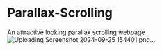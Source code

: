 # Parallax-Scrolling
An attractive looking parallax scrolling webpage
![Uploading Screenshot 2024-09-25 154401.png…]()
